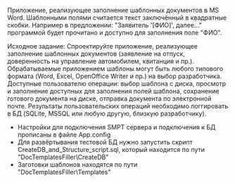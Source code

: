 Приложение, реализующее заполнение шаблонных документов в MS Word. 
Шаблонными полями считается текст заключённый в квадратные скобки. Например в предложении: "Заявитель '[ФИО]', далее..." программой будет прочитано и доступно для заполнения поле "ФИО".

Исходное задание: Спроектируйте приложение, реализующее заполнение шаблонных документов (заявление на отпуск, доверенность на управление автомобилем, квитанция и пр.). Обрабатываемые приложением шаблоны могут быть любого типового формата (Word, Excel, OpenOffice Writer и пр.) на выбор разработчика. Доступные пользователю операции: выбор шаблона с диска, просмотр и заполнение доступных для заполнения полей шаблона, сохранение готового документа на диске, отправка документа по электронной почте. Результаты пользовательских операций необходимо логгировать в БД (SQLite, MSSQL или любую другую, близкую разработчику).

* Настройки для подключения SMPT сервера и подключения к БД прописаны в файле App.config
* Для развёртывания тестовой БД нужно запустить скрипт CreateDB_and_Structure_script.sql, который находится по пути "DocTemplatesFiller\CreateDB"
* Заготовки шаблонов находятся по пути "DocTemplatesFiller\Templates"
